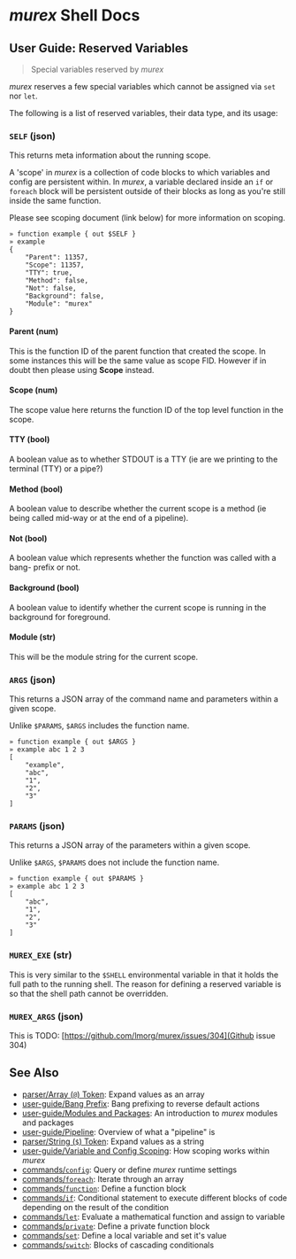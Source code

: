# _murex_ Shell Docs

## User Guide: Reserved Variables

> Special variables reserved by _murex_

_murex_ reserves a few special variables which cannot be assigned via `set` nor
`let`.

The following is a list of reserved variables, their data type, and its usage:

### `SELF` (json)

This returns meta information about the running scope.

A 'scope' in _murex_ is a collection of code blocks to which variables and
config are persistent within. In _murex_, a variable declared inside an `if` or
`foreach` block will be persistent outside of their blocks as long as you're
still inside the same function.

Please see scoping document (link below) for more information on scoping.

    » function example { out $SELF }
    » example
    {
        "Parent": 11357,
        "Scope": 11357,
        "TTY": true,
        "Method": false,
        "Not": false,
        "Background": false,
        "Module": "murex"
    }
    
#### Parent (num)

This is the function ID of the parent function that created the scope. In
some instances this will be the same value as scope FID. However if in doubt
then please using **Scope** instead.

#### Scope (num)

The scope value here returns the function ID of the top level function in the
scope.

#### TTY (bool)

A boolean value as to whether STDOUT is a TTY (ie are we printing to the
terminal (TTY) or a pipe?)

#### Method (bool)

A boolean value to describe whether the current scope is a method (ie being
called mid-way or at the end of a pipeline). 

#### Not (bool)

A boolean value which represents whether the function was called with a bang-
prefix or not.

#### Background (bool)

A boolean value to identify whether the current scope is running in the
background for foreground.

#### Module (str)

This will be the module string for the current scope.

### `ARGS` (json)

This returns a JSON array of the command name and parameters within a given
scope.

Unlike `$PARAMS`, `$ARGS` includes the function name.

    » function example { out $ARGS }
    » example abc 1 2 3
    [
        "example",
        "abc",
        "1",
        "2",
        "3"
    ]
    
### `PARAMS` (json)

This returns a JSON array of the parameters within a given scope.

Unlike `$ARGS`, `$PARAMS` does not include the function name.

    » function example { out $PARAMS }
    » example abc 1 2 3
    [
        "abc",
        "1",
        "2",
        "3"
    ]
    
### `MUREX_EXE` (str)

This is very similar to the `$SHELL` environmental variable in that it holds
the full path to the running shell. The reason for defining a reserved variable
is so that the shell path cannot be overridden.

### `MUREX_ARGS` (json)

This is TODO: [https://github.com/lmorg/murex/issues/304](Github issue 304)

## See Also

* [parser/Array (`@`) Token](../parser/array.md):
  Expand values as an array
* [user-guide/Bang Prefix](../user-guide/bang-prefix.md):
  Bang prefixing to reverse default actions
* [user-guide/Modules and Packages](../user-guide/modules.md):
  An introduction to _murex_ modules and packages
* [user-guide/Pipeline](../user-guide/pipeline.md):
  Overview of what a "pipeline" is
* [parser/String (`$`) Token](../parser/string.md):
  Expand values as a string
* [user-guide/Variable and Config Scoping](../user-guide/scoping.md):
  How scoping works within _murex_
* [commands/`config`](../commands/config.md):
  Query or define _murex_ runtime settings
* [commands/`foreach`](../commands/foreach.md):
  Iterate through an array
* [commands/`function`](../commands/function.md):
  Define a function block
* [commands/`if`](../commands/if.md):
  Conditional statement to execute different blocks of code depending on the result of the condition
* [commands/`let`](../commands/let.md):
  Evaluate a mathematical function and assign to variable
* [commands/`private`](../commands/private.md):
  Define a private function block
* [commands/`set`](../commands/set.md):
  Define a local variable and set it's value
* [commands/`switch`](../commands/switch.md):
  Blocks of cascading conditionals